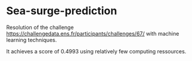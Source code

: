 # Sea-surge-prediction

Resolution of the challenge https://challengedata.ens.fr/participants/challenges/67/ with machine learning techniques.

It achieves a score of 0.4993 using relatively few computing ressources.
